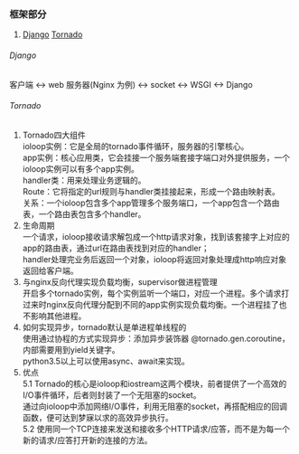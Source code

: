 ### 框架部分
1. [Django](/docs/framework.md#Django)
   [Tornado](/docs/framework.md#Tornado)

###### Django
客户端 <-> web 服务器(Nginx 为例) <-> socket <-> WSGI <-> Django


###### Tornado
1. Tornado四大组件  
   ioloop实例：它是全局的tornado事件循环，服务器的引擎核心。  
   app实例：核心应用类，它会挂接一个服务端套接字端口对外提供服务，一个ioloop实例可以有多个app实例。  
   handler类：用来处理业务逻辑的。  
   Route：它将指定的url规则与handler类挂接起来，形成一个路由映射表。  
   关系：一个ioloop包含多个app管理多个服务端口，一个app包含一个路由表，一个路由表包含多个handler。  
2. 生命周期  
   一个请求，ioloop接收请求解包成一个http请求对象，找到该套接字上对应的app的路由表，通过url在路由表找到对应的handler；  
   handler处理完业务后返回一个对象，ioloop将返回对象处理成http响应对象返回给客户端。  
3. 与nginx反向代理实现负载均衡，supervisor做进程管理  
   开启多个tornado实例，每个实例监听一个端口，对应一个进程。多个请求打过来时nginx反向代理分配到不同的app实例实现负载均衡。一个进程挂了也不影响其他进程。  
4. 如何实现异步，tornado默认是单进程单线程的  
   使用通过协程的方式实现异步：添加异步装饰器 @tornado.gen.coroutine，内部需要用到yield关键字。  
   python3.5以上可以使用async、await来实现。  
5. 优点  
   5.1 Tornado的核心是ioloop和iostream这两个模块，前者提供了一个高效的I/O事件循环，后者则封装了一个无阻塞的socket。  
   通过向ioloop中添加网络I/O事件，利用无阻塞的socket，再搭配相应的回调函数，便可达到梦寐以求的高效异步执行。  
   5.2 使用同一个TCP连接来发送和接收多个HTTP请求/应答，而不是为每一个新的请求/应答打开新的连接的方法。  
